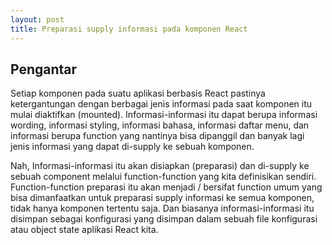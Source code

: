 ```yaml
---
layout: post
title: Preparasi supply informasi pada komponen React
---
```


## Pengantar

Setiap komponen pada suatu aplikasi berbasis React pastinya ketergantungan dengan berbagai jenis informasi pada saat komponen itu mulai 
diaktifkan (mounted). Informasi-informasi itu dapat berupa informasi wording, informasi styling, informasi bahasa, informasi daftar menu, 
dan informasi berupa function yang nantinya bisa dipanggil dan banyak lagi jenis informasi yang dapat di-supply ke sebuah komponen.

Nah, Informasi-informasi itu akan disiapkan (preparasi) dan di-supply ke sebuah component melalui function-function yang kita definisikan
sendiri. Function-function preparasi itu akan menjadi / bersifat function umum yang bisa dimanfaatkan untuk preparasi supply informasi ke 
semua komponen, tidak hanya komponen tertentu saja. Dan biasanya informasi-informasi itu disimpan sebagai konfigurasi yang disimpan dalam 
sebuah file konfigurasi atau object state aplikasi React kita.

